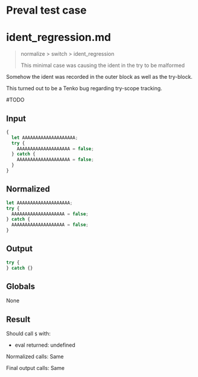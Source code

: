 # Preval test case

# ident_regression.md

> normalize > switch > ident_regression
>
> This minimal case was causing the ident in the try to be malformed

Somehow the ident was recorded in the outer block as well as the try-block.

This turned out to be a Tenko bug regarding try-scope tracking.

#TODO

## Input

`````js filename=intro
{
  let AAAAAAAAAAAAAAAAAAAA;
  try {
    AAAAAAAAAAAAAAAAAAAA = false;
  } catch {
    AAAAAAAAAAAAAAAAAAAA = false;
  }
}
`````

## Normalized

`````js filename=intro
let AAAAAAAAAAAAAAAAAAAA;
try {
  AAAAAAAAAAAAAAAAAAAA = false;
} catch {
  AAAAAAAAAAAAAAAAAAAA = false;
}
`````

## Output

`````js filename=intro
try {
} catch {}
`````

## Globals

None

## Result

Should call `$` with:
 - eval returned: undefined

Normalized calls: Same

Final output calls: Same
